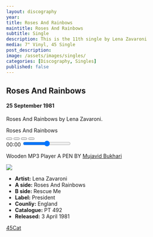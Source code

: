 ```yaml
---
layout: discography
year: 
title: Roses And Rainbows
maintitle: Roses And Rainbows
subtitle: Single
description: This is the 11th single by Lena Zavaroni
media: 7" Vinyl, 45 Single
post_description: 
image: /assets/images/singles/
categories: [Discography, Singles]
published: false
---
```


<main class="Main-Default">
<article>
<div class="row">
<div class="col s12 m9">
<h2>Roses And Rainbows</h2>
<h4>25 September 1981</h4>
<p class="flow-text">Roses And Rainbows by Lena Zavaroni.</p>
<div class="mediaplayer" id="mediaPlayer">
<audio id="audioPlayer" src="https://fanzoflenazavaroni.github.io/audioplayer/media/A12.mp3"></audio>
<div class="discarea">
<div class="disc">
</div>
<div class="stylus">
<div class="pivot"></div>
<div class="arm"></div>
<div class="head"></div>
</div>
</div>
<div class="controls">
<span class="title" id="songTitleLabel">
Roses And Rainbows
</span>
<div class="buttons">
<button id="backItem" class="back">
<i class="fa fa-backward"></i>
</button>
<button id="playState" class="playstate">
<i class="fa fa-play"></i>
<i class="fa fa-pause"></i>
</button>
<button id="stopItem" class="stop">
<i class="fa fa-stop"></i>
</button>
<button id="nextItem" class="next">
<i class="fa fa-forward"></i>
</button>
</div>
<div class="subControls">
<span class="duration" id="currentDuration">00:00</span>
<input class="volumeSlider" type="range" id="volumeSlider" min="0" max="1" step="0.01"/>
</div></div></div>
<p>Wooden MP3 Player A PEN BY <a href="https://codepen.io/mujavidb/pen/VmPydM">Mujavid Bukhari <sup><i class="fa fa-external-link"></i></sup></a></p>
</div>

<div class="col s12 m3">
<div class="card hoverable Card-Default">
<div class="card-content">
<img class="responsive-img" src="https://farm5.staticflickr.com/4601/24503826647_b2c2a36ebf_o_d.png">
<ul>
<li><b>Artist:</b> Lena Zavaroni</li>
<li><b>A side:</b> Roses And Rainbows</li>
<li><b>B side:</b> Rescue Me</li>
<li><b>Label:</b> President</li>
<li><b>Counliy:</b> England</li>
<li><b>Catalogue:</b> PT 492</li>
<li><b>Released:</b> 3 April 1981</li>
</ul>
<a href="http://www.45cat.com/record/pt492">45Cat <sup><i class="fa fa-external-link"></i></sup></a>
</div></div></div></div>
</article>
</main>
<!-- Scripts -->
<script src="https://code.jquery.com/jquery-2.1.1.min.js"></script>
<script src="/materialize/js/materialize.min.js"></script>
<script src="/materialize/js/init.js"></script>
<script src="/audioplayer/js/single-12.js"></script>
</body>
</html>
